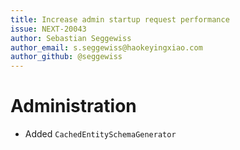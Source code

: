 ```yaml
---
title: Increase admin startup request performance
issue: NEXT-20043
author: Sebastian Seggewiss
author_email: s.seggewiss@haokeyingxiao.com
author_github: @seggewiss
---
```

# Administration
* Added `CachedEntitySchemaGenerator`
